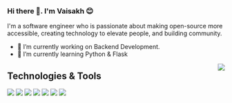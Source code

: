 ### Hi there 👋. I'm Vaisakh :blush:

I'm a software engineer who is passionate about making open-source more accessible, creating technology to elevate people, and building community.

- 🔭 I’m currently working on Backend Development.
- 🌱 I’m currently learning Python & Flask
<img align="right" src="https://github.com/rajput2107/rajput2107/blob/master/Assets/Developer.gif"/>


## Technologies & Tools
![](https://img.shields.io/badge/Code-Python-informational?style=flat&logo=python&logoColor=white&color=informational)
![](https://img.shields.io/badge/Code-Flask-informational?style=flat&logo=flask&logoColor=white&color=informational)
![](https://img.shields.io/badge/Databae-MySQL-informational?style=flat&logo=mysqlk&logoColor=white&color=informational)
![](https://img.shields.io/badge/Code-XSLT-informational?style=flat&logo=xslt&logoColor=white&color=informational)
![](https://img.shields.io/badge/Code-Shell-informational?style=flat&logo=bash&logoColor=white&color=informational)
![](https://img.shields.io/badge/Code-LaTeX-informational?style=flat&logo=latex&logoColor=white&color=informational)
![](https://img.shields.io/badge/OS-Linux-informational?style=flat&logo=linux&logoColor=white&color=informational)








